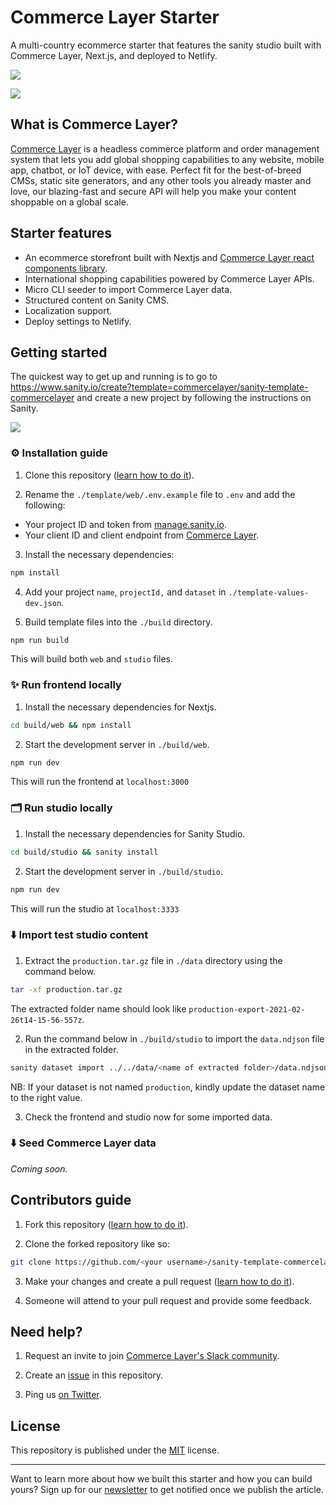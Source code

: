 # Commerce Layer Starter

A multi-country ecommerce starter that features the sanity studio built with Commerce Layer, Next.js, and deployed to Netlify.

![](https://raw.githubusercontent.com/commercelayer/sanity-template-commercelayer/main/assets/preview.gif)

![](https://raw.githubusercontent.com/commercelayer/sanity-template-commercelayer/main/assets/studio.png)

## What is Commerce Layer?

[Commerce Layer](https://commercelayer.io) is a headless commerce platform and order management system that lets you add global shopping capabilities to any website, mobile app, chatbot, or IoT device, with ease. Perfect fit for the best-of-breed CMSs, static site generators, and any other tools you already master and love, our blazing-fast and secure API will help you make your content shoppable on a global scale.

## Starter features

- An ecommerce storefront built with Nextjs and [Commerce Layer react components library](https://github.com/commercelayer/commercelayer-react-components).
- International shopping capabilities powered by Commerce Layer APIs.
- Micro CLI seeder to import Commerce Layer data.
- Structured content on Sanity CMS.
- Localization support.
- Deploy settings to Netlify.

## Getting started

The quickest way to get up and running is to go to https://www.sanity.io/create?template=commercelayer/sanity-template-commercelayer and create a new project by following the instructions on Sanity.

![](https://raw.githubusercontent.com/commercelayer/sanity-template-commercelayer/main/assets/sanity.png)

### ⚙️ Installation guide

1. Clone this repository ([learn how to do it](https://docs.github.com/en/github/creating-cloning-and-archiving-repositories/cloning-a-repository)).

2. Rename the `./template/web/.env.example` file to `.env` and add the following:

- Your project ID and token from [manage.sanity.io](https://manage.sanity.io).
- Your client ID and client endpoint from [Commerce Layer](https://core.commercelayer.io/users/sign_up).

3. Install the necessary dependencies:

```bash
npm install
```

4. Add your project `name`, `projectId,` and `dataset` in `./template-values-dev.json`.

5. Build template files into the `./build` directory.

```bash
npm run build
```

This will build both `web` and `studio` files.

### ✨ Run frontend locally

1. Install the necessary dependencies for Nextjs.

```bash
cd build/web && npm install
```

2. Start the development server in `./build/web`.

```bash
npm run dev
```

This will run the frontend at `localhost:3000`

### 🗂 Run studio locally

1. Install the necessary dependencies for Sanity Studio.

```bash
cd build/studio && sanity install
```

2. Start the development server in `./build/studio`.

```bash
npm run dev
```

This will run the studio at `localhost:3333`

### ⬇️ Import test studio content

1. Extract the `production.tar.gz` file in `./data` directory using the command below.

```bash
tar -xf production.tar.gz
```

The extracted folder name should look like `production-export-2021-02-26t14-15-56-557z`.

2. Run the command below in `./build/studio` to import the `data.ndjson` file in the extracted folder.

```bash
sanity dataset import ../../data/<name of extracted folder>/data.ndjson production
```

NB: If your dataset is not named `production`, kindly update the dataset name to the right value.

3. Check the frontend and studio now for some imported data.

### ⬇️ Seed Commerce Layer data

*Coming soon.*

## Contributors guide

1. Fork this repository ([learn how to do it](https://help.github.com/articles/fork-a-repo)).

2. Clone the forked repository like so:

```bash
git clone https://github.com/<your username>/sanity-template-commercelayer.git && cd sanity-template-commercelayer
```

3. Make your changes and create a pull request ([learn how to do it](https://docs.github.com/en/github/collaborating-with-issues-and-pull-requests/creating-a-pull-request)).

4. Someone will attend to your pull request and provide some feedback.

## Need help?

1. Request an invite to join [Commerce Layer's Slack community](https://slack.sanity.io).

2. Create an [issue](https://github.com/commercelayer/sanity-template-commercelayer/issues) in this repository.

3. Ping us [on Twitter](https://twitter.com/commercelayer).

## License

This repository is published under the [MIT](LICENSE) license.

---

Want to learn more about how we built this starter and how you can build yours? Sign up for our [newsletter](https://commercelayer.io) to get notified once we publish the article.
